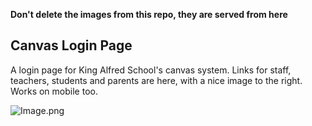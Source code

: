 **Don't delete the images from this repo, they are served from here**

## Canvas Login Page
A login page for King Alfred School's canvas system. Links for staff, teachers, students and parents are here, with a nice image to the right. Works on mobile too.

![Image.png](https://i.postimg.cc/9QVd6X1r/Capture.png)

